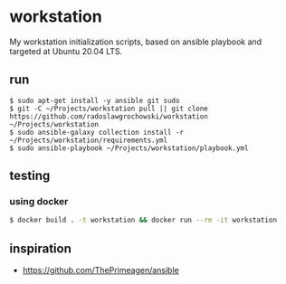 # workstation

My workstation initialization scripts, based on ansible playbook
and targeted at Ubuntu 20.04 LTS. 

## run

```shell
$ sudo apt-get install -y ansible git sudo
$ git -C ~/Projects/workstation pull || git clone https://github.com/radoslawgrochowski/workstation ~/Projects/workstation
$ sudo ansible-galaxy collection install -r ~/Projects/workstation/requirements.yml
$ sudo ansible-playbook ~/Projects/workstation/playbook.yml
````

## testing

### using docker
```sh
$ docker build . -t workstation && docker run --rm -it workstation
```

## inspiration 
* https://github.com/ThePrimeagen/ansible
